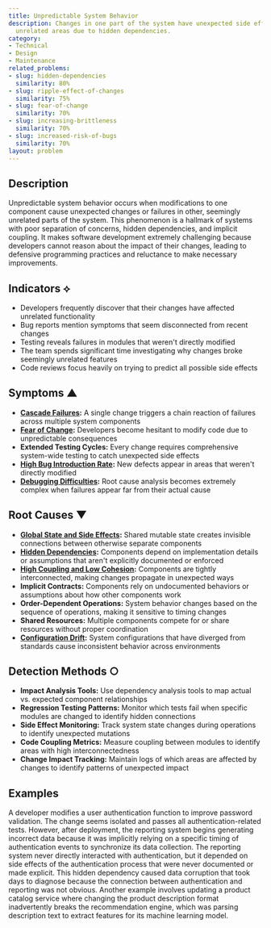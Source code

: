 ```yaml
---
title: Unpredictable System Behavior
description: Changes in one part of the system have unexpected side effects in seemingly
  unrelated areas due to hidden dependencies.
category:
- Technical
- Design
- Maintenance
related_problems:
- slug: hidden-dependencies
  similarity: 80%
- slug: ripple-effect-of-changes
  similarity: 75%
- slug: fear-of-change
  similarity: 70%
- slug: increasing-brittleness
  similarity: 70%
- slug: increased-risk-of-bugs
  similarity: 70%
layout: problem
---
```


## Description

Unpredictable system behavior occurs when modifications to one component cause unexpected changes or failures in other, seemingly unrelated parts of the system. This phenomenon is a hallmark of systems with poor separation of concerns, hidden dependencies, and implicit coupling. It makes software development extremely challenging because developers cannot reason about the impact of their changes, leading to defensive programming practices and reluctance to make necessary improvements.

## Indicators ⟡
- Developers frequently discover that their changes have affected unrelated functionality
- Bug reports mention symptoms that seem disconnected from recent changes
- Testing reveals failures in modules that weren't directly modified
- The team spends significant time investigating why changes broke seemingly unrelated features
- Code reviews focus heavily on trying to predict all possible side effects

## Symptoms ▲
- **[Cascade Failures](cascade-failures.md):** A single change triggers a chain reaction of failures across multiple system components
- **[Fear of Change](fear-of-change.md):** Developers become hesitant to modify code due to unpredictable consequences
- **Extended Testing Cycles:** Every change requires comprehensive system-wide testing to catch unexpected side effects
- **[High Bug Introduction Rate](high-bug-introduction-rate.md):** New defects appear in areas that weren't directly modified
- **[Debugging Difficulties](debugging-difficulties.md):** Root cause analysis becomes extremely complex when failures appear far from their actual cause

## Root Causes ▼
- **[Global State and Side Effects](global-state-and-side-effects.md):** Shared mutable state creates invisible connections between otherwise separate components
- **[Hidden Dependencies](hidden-dependencies.md):** Components depend on implementation details or assumptions that aren't explicitly documented or enforced
- **[High Coupling and Low Cohesion](high-coupling-low-cohesion.md):** Components are tightly interconnected, making changes propagate in unexpected ways
- **Implicit Contracts:** Components rely on undocumented behaviors or assumptions about how other components work
- **Order-Dependent Operations:** System behavior changes based on the sequence of operations, making it sensitive to timing changes
- **Shared Resources:** Multiple components compete for or share resources without proper coordination
- **[Configuration Drift](configuration-drift.md):** System configurations that have diverged from standards cause inconsistent behavior across environments

## Detection Methods ○
- **Impact Analysis Tools:** Use dependency analysis tools to map actual vs. expected component relationships
- **Regression Testing Patterns:** Monitor which tests fail when specific modules are changed to identify hidden connections
- **Side Effect Monitoring:** Track system state changes during operations to identify unexpected mutations
- **Code Coupling Metrics:** Measure coupling between modules to identify areas with high interconnectedness
- **Change Impact Tracking:** Maintain logs of which areas are affected by changes to identify patterns of unexpected impact

## Examples

A developer modifies a user authentication function to improve password validation. The change seems isolated and passes all authentication-related tests. However, after deployment, the reporting system begins generating incorrect data because it was implicitly relying on a specific timing of authentication events to synchronize its data collection. The reporting system never directly interacted with authentication, but it depended on side effects of the authentication process that were never documented or made explicit. This hidden dependency caused data corruption that took days to diagnose because the connection between authentication and reporting was not obvious. Another example involves updating a product catalog service where changing the product description format inadvertently breaks the recommendation engine, which was parsing description text to extract features for its machine learning model.